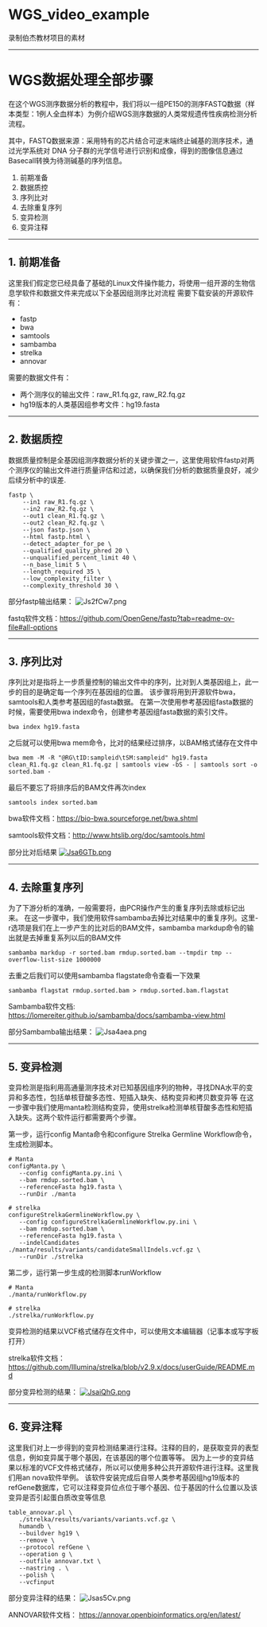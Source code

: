 # WGS_video_example
录制伯杰教材项目的素材

---
# WGS数据处理全部步骤

在这个WGS测序数据分析的教程中，我们将以一组PE150的测序FASTQ数据（样本类型：1例人全血样本）为例介绍WGS测序数据的人类常规遗传性疾病检测分析流程。

其中，FASTQ数据来源：采用特有的芯片结合可逆末端终止碱基的测序技术，通过光学系统对 DNA 分子群的光学信号进行识别和成像，得到的图像信息通过Basecall转换为待测碱基的序列信息。

1. 前期准备
2. 数据质控
3. 序列比对
4. 去除重复序列
5. 变异检测
6. 变异注释

---
## 1. 前期准备
这里我们假定您已经具备了基础的Linux文件操作能力，将使用一组开源的生物信息学软件和数据文件来完成以下全基因组测序比对流程
需要下载安装的开源软件有：
- fastp
- bwa
- samtools
- sambamba
- strelka
- annovar

需要的数据文件有：
- 两个测序仪的输出文件：raw_R1.fq.gz, raw_R2.fq.gz
- hg19版本的人类基因组参考文件：hg19.fasta

---
## 2. 数据质控
数据质量控制是全基因组测序数据分析的关键步骤之一，这里使用软件fastp对两个测序仪的输出文件进行质量评估和过滤，以确保我们分析的数据质量良好，减少后续分析中的误差.

```
fastp \
	--in1 raw_R1.fq.gz \
	--in2 raw_R2.fq.gz \
	--out1 clean_R1.fq.gz \
	--out2 clean_R2.fq.gz \
	--json fastp.json \
	--html fastp.html \
	--detect_adapter_for_pe \
	--qualified_quality_phred 20 \
	--unqualified_percent_limit 40 \
	--n_base_limit 5 \
	--length_required 35 \
	--low_complexity_filter \
	--complexity_threshold 30 \
```
部分fastp输出结果：
![Js2fCw7.png](https://iili.io/Js2fCw7.png)


fastq软件文档：https://github.com/OpenGene/fastp?tab=readme-ov-file#all-options

---
## 3. 序列比对
序列比对是指将上一步质量控制的输出文件中的序列，比对到人类基因组上，此一步的目的是确定每一个序列在基因组的位置。
该步骤将用到开源软件bwa，samtools和人类参考基因组的fasta数据。
在第一次使用参考基因组fasta数据的时候，需要使用bwa index命令，创建参考基因组fasta数据的索引文件。
```
bwa index hg19.fasta
```
之后就可以使用bwa mem命令，比对的结果经过排序，以BAM格式储存在文件中
```
bwa mem -M -R "@RG\tID:sampleid\tSM:sampleid" hg19.fasta clean_R1.fq.gz clean_R1.fq.gz | samtools view -bS - | samtools sort -o sorted.bam -
```

最后不要忘了将排序后的BAM文件再次index
```
samtools index sorted.bam
```

bwa软件文档：https://bio-bwa.sourceforge.net/bwa.shtml

samtools软件文档：http://www.htslib.org/doc/samtools.html

部分比对后结果
[![Jsa6GTb.png](https://iili.io/Jsa6GTb.png)](https://freeimage.host/)

---
## 4. 去除重复序列
为了下游分析的准确，一般需要将，由PCR操作产生的重复序列去除或标记出来。
在这一步骤中，我们使用软件sambamba去掉比对结果中的重复序列。这里-r选项是我们在上一步产生的比对后的BAM文件，sambamba markdup命令的输出就是去掉重复系列以后的BAM文件
```
sambamba markdup -r sorted.bam rmdup.sorted.bam --tmpdir tmp --overflow-list-size 1000000
```

去重之后我们可以使用sambamba flagstate命令查看一下效果
```
sambamba flagstat rmdup.sorted.bam > rmdup.sorted.bam.flagstat
```

Sambamba软件文档: https://lomereiter.github.io/sambamba/docs/sambamba-view.html

部分Sambamba输出结果：
![Jsa4aea.png](https://iili.io/Jsa4aea.png)

---
## 5. 变异检测
变异检测是指利用高通量测序技术对已知基因组序列的物种，寻找DNA水平的变异和多态性，包括单核苷酸多态性、短插入缺失、结构变异和拷贝数变异等
在这一步骤中我们使用manta检测结构变异，使用strelka检测单核苷酸多态性和短插入缺失。这两个软件运行都需要两个步骤。

第一步，运行config Manta命令和configure Strelka Germline Workflow命令，生成检测脚本。
```
# Manta
configManta.py \
   --config configManta.py.ini \ 
   --bam rmdup.sorted.bam \
   --referenceFasta hg19.fasta \
   --runDir ./manta

# strelka
configureStrelkaGermlineWorkflow.py \
   --config configureStrelkaGermlineWorkflow.py.ini \
   --bam rmdup.sorted.bam \
   --referenceFasta hg19.fasta \
   --indelCandidates ./manta/results/variants/candidateSmallIndels.vcf.gz \
   --runDir ./strelka

```

第二步，运行第一步生成的检测脚本runWorkflow
```
# Manta
./manta/runWorkflow.py

# strelka
./strelka/runWorkflow.py
```
变异检测的结果以VCF格式储存在文件中，可以使用文本编辑器（记事本或写字板打开）

strelka软件文档：https://github.com/Illumina/strelka/blob/v2.9.x/docs/userGuide/README.md

部分变异检测的结果：
[![JsaiQhG.png](https://iili.io/JsaiQhG.png)](https://freeimage.host/)

---
## 6. 变异注释
这里我们对上一步得到的变异检测结果进行注释。注释的目的，是获取变异的表型信息，例如变异属于哪个基因，在该基因的哪个位置等等。
因为上一步的变异结果以标准的VCF文件格式储存，所以可以使用多种公共开源软件进行注释。这里我们用an nova软件举例。
该软件安装完成后自带人类参考基因组hg19版本的refGene数据库，它可以注释变异位点位于哪个基因、位于基因的什么位置以及该变异是否引起蛋白质改变等信息
```
table_annovar.pl \
   ./strelka/results/variants/variants.vcf.gz \
   humandb \
   --buildver hg19 \
   --remove \
   --protocol refGene \
   --operation g \
   --outfile annovar.txt \
   --nastring . \
   --polish \
   --vcfinput
```
部分变异注释的结果：
![Jsas5Cv.png](https://iili.io/Jsas5Cv.png)

ANNOVAR软件文档： https://annovar.openbioinformatics.org/en/latest/


